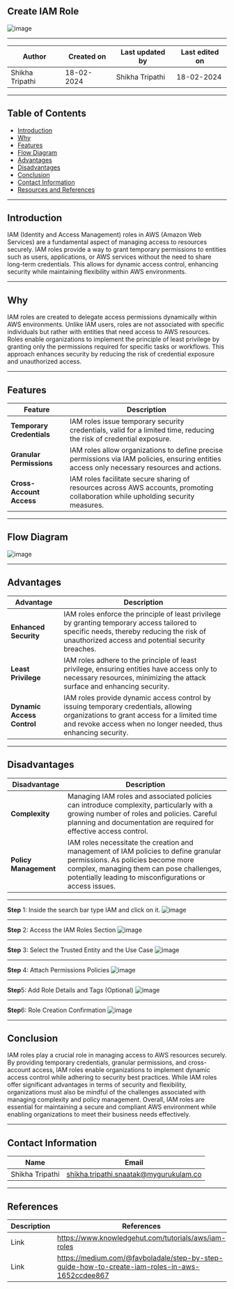 ## Create IAM Role
![image](https://github.com/avengers-p7/Documentation/assets/156056746/2c667c75-38b7-4758-b009-1d38fa556a86)

***
| Author | Created on | Last updated by | Last edited on |
|--------|------------|-----------------|----------------|
|Shikha Tripathi| 18-02-2024 | Shikha Tripathi | 18-02-2024|
***
## Table of Contents
+ [Introduction](#Introduction)
+  [Why](#Why)
+ [Features](#Features)
+ [Flow Diagram](#FlowDiagram)
+ [Advantages](#Advantages)
+ [Disadvantages](#Disadvantages)
+ [Conclusion](#Conclusion)
+ [Contact Information](#Contact-Information)
+ [Resources and References](#Resources-and-References)

***
## Introduction
IAM (Identity and Access Management) roles in AWS (Amazon Web Services) are a fundamental aspect of managing access to resources securely. IAM roles provide a way to grant temporary permissions to entities such as users, applications, or AWS services without the need to share long-term credentials. This allows for dynamic access control, enhancing security while maintaining flexibility within AWS environments.

***
## Why 
IAM roles are created to delegate access permissions dynamically within AWS environments. Unlike IAM users, roles are not associated with specific individuals but rather with entities that need access to AWS resources. Roles enable organizations to implement the principle of least privilege by granting only the permissions required for specific tasks or workflows. This approach enhances security by reducing the risk of credential exposure and unauthorized access.

***
## Features 
| Feature	| Description |
|---------|-------------|
| **Temporary Credentials**	| IAM roles issue temporary security credentials, valid for a limited time, reducing the risk of credential exposure.|
| **Granular Permissions**	| IAM roles allow organizations to define precise permissions via IAM policies, ensuring entities access only necessary resources and actions.|
| **Cross-Account Access**	| IAM roles facilitate secure sharing of resources across AWS accounts, promoting collaboration while upholding security measures.|

***
## Flow Diagram
![image](https://github.com/avengers-p7/Documentation/assets/156056746/53355221-4d4d-4e7e-8fa1-5dd7cb03f87e)

***

## Advantages 
| Advantage	| Description |
|-----------|-------------|
| **Enhanced Security**	| IAM roles enforce the principle of least privilege by granting temporary access tailored to specific needs, thereby reducing the risk of unauthorized access and potential security breaches.|
| **Least Privilege**	| IAM roles adhere to the principle of least privilege, ensuring entities have access only to necessary resources, minimizing the attack surface and enhancing security.|
| **Dynamic Access Control**	| IAM roles provide dynamic access control by issuing temporary credentials, allowing organizations to grant access for a limited time and revoke access when no longer needed, thus enhancing security.|

***
## Disadvantages 
| Disadvantage	| Description |
|---------------|-------------|
| **Complexity**	| Managing IAM roles and associated policies can introduce complexity, particularly with a growing number of roles and policies. Careful planning and documentation are required for effective access control.|
|**Policy Management** |	IAM roles necessitate the creation and management of IAM policies to define granular permissions. As policies become more complex, managing them can pose challenges, potentially leading to misconfigurations or access issues.|

***
**Step** 1: Inside the search bar type IAM and click on it.
![image](https://github.com/avengers-p7/Documentation/assets/156056746/22d1fb31-929e-460b-9639-de7c563679cd)

***
**Step** 2: Access the IAM Roles Section
![image](https://github.com/avengers-p7/Documentation/assets/156056746/202afacc-e6e7-44ea-8ab4-4571c9bd5dda)

***
**Step** 3: Select the Trusted Entity and the Use Case
![image](https://github.com/avengers-p7/Documentation/assets/156056746/4ba74e78-707a-4b44-8a9b-f4e692271758)

***
**Step** 4: Attach Permissions Policies
![image](https://github.com/avengers-p7/Documentation/assets/156056746/2ef3667a-de96-4bc1-8a08-dd66c1e9e159)

***
**Step**5: Add Role Details and Tags (Optional)
![image](https://github.com/avengers-p7/Documentation/assets/156056746/7c67eb5c-cab5-4de4-a2d2-c8aa3ef64e4e)

***
**Step**6: Role Creation Confirmation
![image](https://github.com/avengers-p7/Documentation/assets/156056746/a9ef7f81-281c-47a9-a4b0-a9f5dc4e232c)

***
## Conclusion
IAM roles play a crucial role in managing access to AWS resources securely. By providing temporary credentials, granular permissions, and cross-account access, IAM roles enable organizations to implement dynamic access control while adhering to security best practices. While IAM roles offer significant advantages in terms of security and flexibility, organizations must also be mindful of the challenges associated with managing complexity and policy management. Overall, IAM roles are essential for maintaining a secure and compliant AWS environment while enabling organizations to meet their business needs effectively.

***
## Contact Information

|     Name         | Email  |
| -----------------| ------------------------------------ |
| Shikha Tripathi   | shikha.tripathi.snaatak@mygurukulam.co |
***

## References

| Description | References  
| ------------|-----------|
| Link |https://www.knowledgehut.com/tutorials/aws/iam-roles|
| Link | https://medium.com/@favboladale/step-by-step-guide-how-to-create-iam-roles-in-aws-1652ccdee867|

